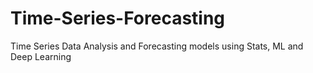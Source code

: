 # Time-Series-Forecasting
Time Series Data Analysis and Forecasting models using Stats, ML and Deep Learning 

